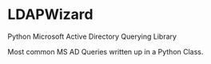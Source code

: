 # LDAPWizard
Python Microsoft Active Directory Querying Library  

Most common MS AD Queries written up in a Python Class. 
